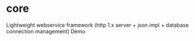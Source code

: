 # core
Lightweight webservice framework (http 1.x server + json impl + database connection management) Demo
